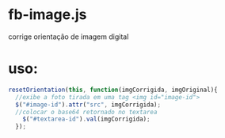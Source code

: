 # fb-image.js
corrige orientação de imagem digital

# uso:

```js
resetOrientation(this, function(imgCorrigida, imgOriginal){
  //exibe a foto tirada em uma tag <img id="image-id">
  $("#image-id").attr("src", imgCorrigida);
  //colocar o base64 retornado no textarea
	$("#textarea-id").val(imgCorrigida);
  });	
```
